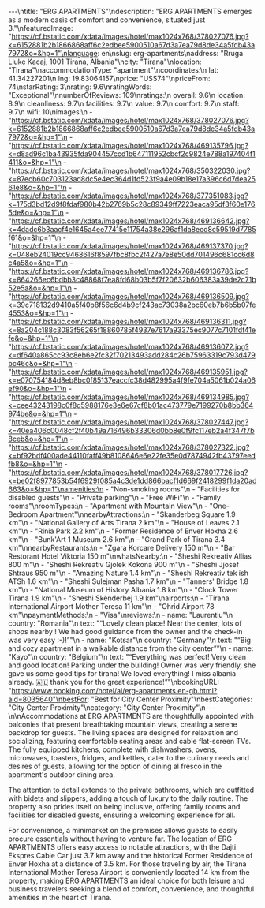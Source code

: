 ---\ntitle: "ERG APARTMENTS"\ndescription: "ERG APARTMENTS emerges as a modern oasis of comfort and convenience, situated just 3."\nfeaturedImage: "https://cf.bstatic.com/xdata/images/hotel/max1024x768/378027076.jpg?k=6152881b2b1866868aff6c2edbee5900510a67d3a7ea79d8de34a5fdb43a7972&o=&hp=1"\nlanguage: en\nslug: erg-apartments\naddress: "Rruga Lluke Kacaj, 1001 Tirana, Albania"\ncity: "Tirana"\nlocation: "Tirana"\naccommodationType: "apartment"\ncoordinates:\n  lat: 41.34227201\n  lng: 19.83064157\nprice: "US$74"\npriceFrom: 74\nstarRating: 3\nrating: 9.6\nratingWords: "Exceptional"\nnumberOfReviews: 109\nratings:\n  overall: 9.6\n  location: 8.9\n  cleanliness: 9.7\n  facilities: 9.7\n  value: 9.7\n  comfort: 9.7\n  staff: 9.7\n  wifi: 10\nimages:\n  - "https://cf.bstatic.com/xdata/images/hotel/max1024x768/378027076.jpg?k=6152881b2b1866868aff6c2edbee5900510a67d3a7ea79d8de34a5fdb43a7972&o=&hp=1"\n  - "https://cf.bstatic.com/xdata/images/hotel/max1024x768/469135796.jpg?k=d8ad96c1ba43935fda904457ccd1b647111952cbcf2c9824e788a197404f1411&o=&hp=1"\n  - "https://cf.bstatic.com/xdata/images/hotel/max1024x768/350322030.jpg?k=87ecb60c703123ad8dc5e4ec364d1fd523f9a4e09b18e17a396c6d7dea2561e8&o=&hp=1"\n  - "https://cf.bstatic.com/xdata/images/hotel/max1024x768/377351083.jpg?k=175d3bd12d9f8fdaf980b42b2769b5c28c89349ff7223eaca95df3f60e1765de&o=&hp=1"\n  - "https://cf.bstatic.com/xdata/images/hotel/max1024x768/469136642.jpg?k=4dadc6b3aacf4e1645a4ee77415e11754a38e296af1da8ecd8c59519d7785f61&o=&hp=1"\n  - "https://cf.bstatic.com/xdata/images/hotel/max1024x768/469137370.jpg?k=048eb24019cc9468616f8597fbc8fbc2f427a7e8e50dd701496c681cc6d8c4a5&o=&hp=1"\n  - "https://cf.bstatic.com/xdata/images/hotel/max1024x768/469136786.jpg?k=864266ec6bdbb3c48868f7ea8fd68b03b5f7f20632b606383a39de2c71b52e5a&o=&hp=1"\n  - "https://cf.bstatic.com/xdata/images/hotel/max1024x768/469136509.jpg?k=39c718132d9410a5f40b8f56c6d4b9cf243ac73038a2bc60eb7b6b5b07fe4553&o=&hp=1"\n  - "https://cf.bstatic.com/xdata/images/hotel/max1024x768/469136311.jpg?k=8a204c188c3083f56265f18860785f4937e7617a93375ec9077c7101fdf41efe&o=&hp=1"\n  - "https://cf.bstatic.com/xdata/images/hotel/max1024x768/469136072.jpg?k=df640a865cc93c8eb6e2fc32f70213493add284c26b75963319c793d479bc46c&o=&hp=1"\n  - "https://cf.bstatic.com/xdata/images/hotel/max1024x768/469135951.jpg?k=e070754184d8eb8bc0f85137eaccfc38d482995a4f9fe704a5061b024a06ef90&o=&hp=1"\n  - "https://cf.bstatic.com/xdata/images/hotel/max1024x768/469134985.jpg?k=cee43243198c0f8d5988176e3e6e67cf8b01ac473779e7199270b8bb364974be&o=&hp=1"\n  - "https://cf.bstatic.com/xdata/images/hotel/max1024x768/378027447.jpg?k=40ea406c0048cf2f40b49a716496b33306d0bb8e0f9fc117eb2a4f347f7b8ceb&o=&hp=1"\n  - "https://cf.bstatic.com/xdata/images/hotel/max1024x768/378027322.jpg?k=bf92bdf400ade44110faff49b8108646e6e22fe35e0d7874942fb43797eedfb8&o=&hp=1"\n  - "https://cf.bstatic.com/xdata/images/hotel/max1024x768/378017726.jpg?k=be02f8977853b54f6929f085a4c3de1dd866bacf1d669f2418299f1da20ad663&o=&hp=1"\namenities:\n  - "Non-smoking rooms"\n  - "Facilities for disabled guests"\n  - "Private parking"\n  - "Free WiFi"\n  - "Family rooms"\nroomTypes:\n  - "Apartment with Mountain View"\n  - "One-Bedroom Apartment"\nnearbyAttractions:\n  - "Skanderbeg Square 1.9 km"\n  - "National Gallery of Arts Tirana 2 km"\n  - "House of Leaves 2.1 km"\n  - "Rinia Park 2.2 km"\n  - "Former Residence of Enver Hoxha 2.6 km"\n  - "Bunk'Art 1 Museum 2.6 km"\n  - "Grand Park of Tirana 3.4 km"\nnearbyRestaurants:\n  - "Zgara Korcare Delivery 150 m"\n  - "Bar Restorant Hotel Viktoria 150 m"\nwhatsNearby:\n  - "Sheshi Rekreativ Allias 800 m"\n  - "Sheshi Rekreativ Gjolek Kokona 900 m"\n  - "Sheshi Jjosef Shtraus 950 m"\n  - "Amazing Nature 1.4 km"\n  - "Sheshi Rekreativ tek ish ATSh 1.6 km"\n  - "Sheshi Sulejman Pasha 1.7 km"\n  - "Tanners' Bridge 1.8 km"\n  - "National Museum of History Albania 1.8 km"\n  - "Clock Tower Tirana 1.9 km"\n  - "Sheshi Skënderbej 1.9 km"\nairports:\n  - "Tirana International Airport Mother Teresa 11 km"\n  - "Ohrid Airport 78 km"\npaymentMethods:\n  - "Visa"\nreviews:\n  - name: "Laurentiu"\n    country: "Romania"\n    text: "“Lovely clean place! Near the center, lots of shops nearby !
We had good guidance from the owner and the check-in was very easy :-)!”"\n  - name: "Kotsar"\n    country: "Germany"\n    text: "“Big and cozy apartment in a walkable distance from the city center”"\n  - name: "Kayo"\n    country: "Belgium"\n    text: "“Everything was perfect! Very clean and good location! Parking under the building! Owner was very friendly, she gave us some good tips for tirana! We loved everything! I miss albania already. 🇦🇱 thank you for the great experience!”"\nbookingURL: "https://www.booking.com/hotel/al/erg-apartments.en-gb.html?aid=8035640"\nbestFor: "Best for City Center Proximity"\nbestCategories: "City Center Proximity"\ncategory: "City Center Proximity"\n---\n\nAccommodations at ERG APARTMENTS are thoughtfully appointed with balconies that present breathtaking mountain views, creating a serene backdrop for guests. The living spaces are designed for relaxation and socializing, featuring comfortable seating areas and cable flat-screen TVs. The fully equipped kitchens, complete with dishwashers, ovens, microwaves, toasters, fridges, and kettles, cater to the culinary needs and desires of guests, allowing for the option of dining al fresco in the apartment's outdoor dining area.

The attention to detail extends to the private bathrooms, which are outfitted with bidets and slippers, adding a touch of luxury to the daily routine. The property also prides itself on being inclusive, offering family rooms and facilities for disabled guests, ensuring a welcoming experience for all.

For convenience, a minimarket on the premises allows guests to easily procure essentials without having to venture far. The location of ERG APARTMENTS offers easy access to notable attractions, with the Dajti Ekspres Cable Car just 3.7 km away and the historical Former Residence of Enver Hoxha at a distance of 3.5 km. For those traveling by air, the Tirana International Mother Teresa Airport is conveniently located 14 km from the property, making ERG APARTMENTS an ideal choice for both leisure and business travelers seeking a blend of comfort, convenience, and thoughtful amenities in the heart of Tirana.
